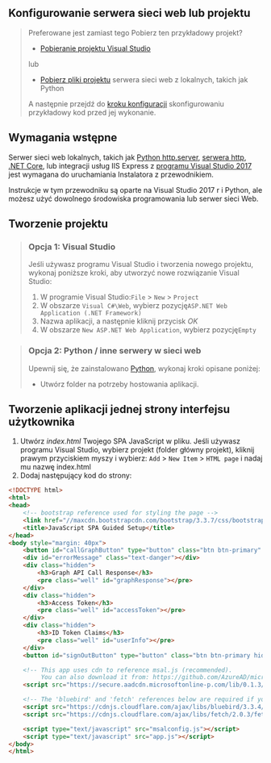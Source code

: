 
## <a name="setting-up-your-web-server-or-project"></a>Konfigurowanie serwera sieci web lub projektu

> Preferowane jest zamiast tego Pobierz ten przykładowy projekt? 
> - [Pobieranie projektu Visual Studio](https://github.com/Azure-Samples/active-directory-javascript-graphapi-v2/archive/VisualStudio.zip)
>
> lub
> - [Pobierz pliki projektu](https://github.com/Azure-Samples/active-directory-javascript-graphapi-v2/archive/core.zip) serwera sieci web z lokalnych, takich jak Python
>
> A następnie przejdź do [kroku konfiguracji](#create-an-application-express) skonfigurowaniu przykładowy kod przed jej wykonanie.

## <a name="prerequisites"></a>Wymagania wstępne
Serwer sieci web lokalnych, takich jak [Python http.server](https://www.python.org/downloads/), [serwera http](https://www.npmjs.com/package/http-server/), [.NET Core](https://www.microsoft.com/net/core), lub integracji usług IIS Express z [programu Visual Studio 2017](https://www.visualstudio.com/downloads/) jest wymagana do uruchamiania Instalatora z przewodnikiem. 

Instrukcje w tym przewodniku są oparte na Visual Studio 2017 r i Python, ale możesz użyć dowolnego środowiska programowania lub serwer sieci Web.

## <a name="create-your-project"></a>Tworzenie projektu 

> ### <a name="option-1-visual-studio"></a>Opcja 1: Visual Studio 
> Jeśli używasz programu Visual Studio i tworzenia nowego projektu, wykonaj poniższe kroki, aby utworzyć nowe rozwiązanie Visual Studio:
> 1.    W programie Visual Studio:`File` > `New` > `Project`
> 2.    W obszarze `Visual C#\Web`, wybierz pozycję`ASP.NET Web Application (.NET Framework)`
> 3.    Nazwa aplikacji, a następnie kliknij przycisk *OK*
> 4.    W obszarze `New ASP.NET Web Application`, wybierz pozycję`Empty`

<p/><!-- -->

> ### <a name="option-2-python-other-web-servers"></a>Opcja 2: Python / inne serwery w sieci web
> Upewnij się, że zainstalowano [Python](https://www.python.org/downloads/), wykonaj kroki opisane poniżej:
> - Utwórz folder na potrzeby hostowania aplikacji.


## <a name="create-your-single-page-applications-ui"></a>Tworzenie aplikacji jednej strony interfejsu użytkownika
1.  Utwórz *index.html* Twojego SPA JavaScript w pliku. Jeśli używasz programu Visual Studio, wybierz projekt (folder główny projekt), kliknij prawym przyciskiem myszy i wybierz: `Add`  >  `New Item`  >  `HTML page` i nadaj mu nazwę index.html
2.  Dodaj następujący kod do strony:
```html
<!DOCTYPE html>
<html>
<head>
    <!-- bootstrap reference used for styling the page -->
    <link href="//maxcdn.bootstrapcdn.com/bootstrap/3.3.7/css/bootstrap.min.css" rel="stylesheet">
    <title>JavaScript SPA Guided Setup</title>
</head>
<body style="margin: 40px">
    <button id="callGraphButton" type="button" class="btn btn-primary" onclick="callGraphApi()">Call Microsoft Graph API</button>
    <div id="errorMessage" class="text-danger"></div>
    <div class="hidden">
        <h3>Graph API Call Response</h3>
        <pre class="well" id="graphResponse"></pre>
    </div>
    <div class="hidden">
        <h3>Access Token</h3>
        <pre class="well" id="accessToken"></pre>
    </div>
    <div class="hidden">
        <h3>ID Token Claims</h3>
        <pre class="well" id="userInfo"></pre>
    </div>
    <button id="signOutButton" type="button" class="btn btn-primary hidden" onclick="signOut()">Sign out</button>

    <!-- This app uses cdn to reference msal.js (recommended). 
         You can also download it from: https://github.com/AzureAD/microsoft-authentication-library-for-js -->
    <script src="https://secure.aadcdn.microsoftonline-p.com/lib/0.1.3/js/msal.min.js"></script>

    <!-- The 'bluebird' and 'fetch' references below are required if you need to run this application on Internet Explorer -->
    <script src="https://cdnjs.cloudflare.com/ajax/libs/bluebird/3.3.4/bluebird.min.js"></script>
    <script src="https://cdnjs.cloudflare.com/ajax/libs/fetch/2.0.3/fetch.min.js"></script>

    <script type="text/javascript" src="msalconfig.js"></script>
    <script type="text/javascript" src="app.js"></script>
</body>
</html>
````
